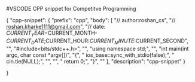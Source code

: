 #VSCODE CPP snippet for Competitve Programming

{
	"cpp-snippet": {
		"prefix": "cpp",
		"body": [
			"// author:roshan_cs",
			"// roshan.kharke1111@gmail.com",
			"// date: $CURRENT_YEAR-$CURRENT_MONTH-$CURRENT_DATE;$CURRENT_HOUR:$CURRENT_MINUTE:$CURRENT_SECOND",
			"",
			"#include<bits/stdc++.h>",
			"",
			"using namespace std;",
			"",
			"int main(int argc, char const *argv[])",
			"{",
			"  ios_base::sync_with_stdio(false);",
			"  cin.tie(NULL);",
			"",
			"",
			"  return 0;",
			"}",
			""
		],
		"description": "cpp-snippet"
	}

}
